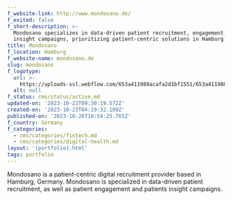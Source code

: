 ```yaml
---
f_website-link: http://www.mondosano.de/
f_exited: false
f_short-description: >-
  Mondosano specializes in data-driven patient recruitment, engagement, and
  insight campaigns, prioritizing patient-centric solutions in Hamburg.
title: Mondosano
f_location: Hamburg
f_website-name: mondosano.de
slug: mondosano
f_logotype:
  url: >-
    https://uploads-ssl.webflow.com/653a411988acafa2d1bf1551/653a411988acafa2d1bf1617_64f85c6a52213bc21fb8a67c_mondosano.png
  alt: null
f_status: cms/status/active.md
updated-on: '2023-10-23T09:30:19.572Z'
created-on: '2023-10-23T04:19:32.109Z'
published-on: '2023-10-26T10:54:25.765Z'
f_country: Germany
f_categories:
  - cms/categories/fintech.md
  - cms/categories/digital-health.md
layout: '[portfolio].html'
tags: portfolio
---
```


Mondosano is a patient-centric digital recruitment provider based in Hamburg, Germany. Mondosano is specialized in data-driven patient recruitment, as well as patient engagement and patients insight campaigns.
